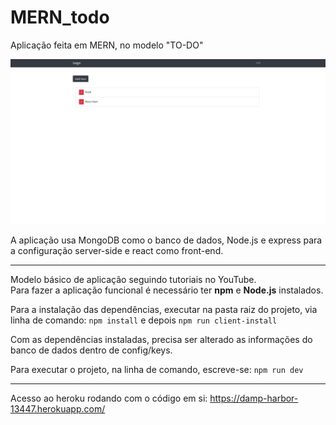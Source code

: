 # MERN_todo
Aplicação feita em MERN, no modelo "TO-DO"

![](todo_mern.png)

A aplicação usa MongoDB como o banco de dados, Node.js e express para a configuração server-side e react como front-end.

---

Modelo básico de aplicação seguindo tutoriais no YouTube.  
Para fazer a aplicação funcional é necessário ter **npm** e **Node.js** instalados.  

Para a instalação das dependências, executar na pasta raiz do projeto, via linha de comando:
`npm install` e depois `npm run client-install`  

Com as dependências instaladas, precisa ser alterado as informações do banco de dados dentro de config/keys.  

Para executar o projeto, na linha de comando, escreve-se:
`npm run dev`

---

Acesso ao heroku rodando com o código em si: https://damp-harbor-13447.herokuapp.com/
